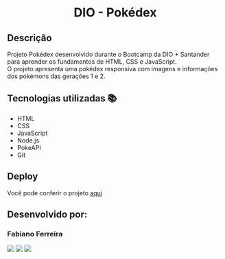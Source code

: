 <h1 align="center">DIO - Pokédex</h1>

## Descrição
Projeto Pokédex desenvolvido durante o Bootcamp da DIO + Santander para aprender os fundamentos de HTML, CSS e JavaScript. <br>
O projeto apresenta uma pokédex responsiva com imagens e informações dos pokémons das gerações 1 e 2.
 
## Tecnologias utilizadas 📚
* HTML
* CSS
* JavaScript
* Node.js
* PokeAPI
* Git

## Deploy 
Você pode conferir o projeto [aqui](https://pokedex-mauve-kappa.vercel.app/) <br>

## Desenvolvido por:
<h3 href="https://github.com/fabianofforte">Fabiano Ferreira</h3>
<div>  
  <a href="https://www.linkedin.com/in/fabianofferreira" target="_blank"><img src="https://img.shields.io/badge/-LinkedIn-4285F4?style=for-the-badge&logo=linkedin&logoColor=white" target="_blank"></a> 
  <a href="mailto:fabiano.fforte@gmail.com"><img src="https://img.shields.io/badge/-Gmail-EA4335?style=for-the-badge&logo=gmail&logoColor=white" target="_blank"></a>
  <a href="https://github.com/fabianofforte"><img src="https://img.shields.io/badge/GitHub-CD6799?style=for-the-badge&logo=github&logoColor=white" target="_blank"></a>
</div>
